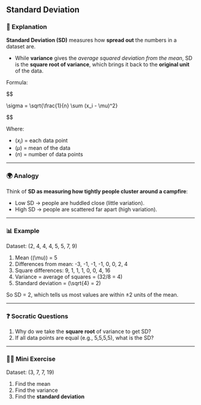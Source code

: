## Standard Deviation

### 📝 Explanation

**Standard Deviation (SD)** measures how **spread out** the numbers in a dataset are.

* While **variance** gives the *average squared deviation from the mean*, SD is the **square root of variance**, which brings it back to the **original unit** of the data.

Formula:

$$

\sigma = \sqrt{\frac{1}{n} \sum (x_i - \mu)^2}

$$

Where:

* $(x_i)$ = each data point
* $(\mu)$ = mean of the data
* $(n)$ = number of data points

---

### 🌍 Analogy

Think of **SD as measuring how tightly people cluster around a campfire**:

* Low SD → people are huddled close (little variation).
* High SD → people are scattered far apart (high variation).

---

### 📊 Example

Dataset: (2, 4, 4, 4, 5, 5, 7, 9)

1. Mean ((\mu)) = 5
2. Differences from mean: -3, -1, -1, -1, 0, 0, 2, 4
3. Square differences: 9, 1, 1, 1, 0, 0, 4, 16
4. Variance = average of squares = (32/8 = 4)
5. Standard deviation = (\sqrt{4} = 2)

So SD = 2, which tells us most values are within ±2 units of the mean.

---

### ❓ Socratic Questions

1. Why do we take the **square root** of variance to get SD?
2. If all data points are equal (e.g., 5,5,5,5), what is the SD?

---

### 🏋️‍♂️ Mini Exercise

Dataset: (3, 7, 7, 19)

1. Find the mean
2. Find the variance
3. Find the **standard deviation**
